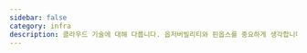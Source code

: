 ```yaml
---
sidebar: false
category: infra
description: 클라우드 기술에 대해 다룹니다. 옵저버빌리티와 핀옵스를 중요하게 생각합니다.
---
```

<PostList/>